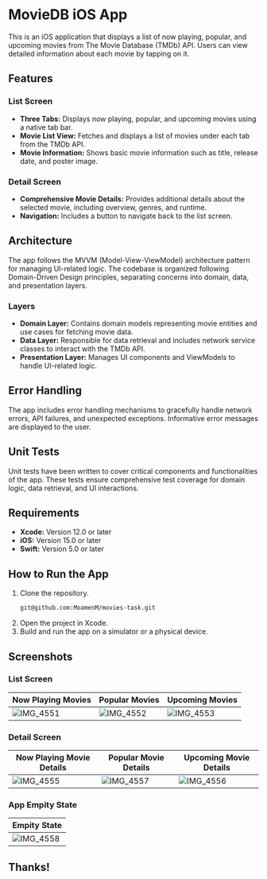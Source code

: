 # MovieDB iOS App

This is an iOS application that displays a list of now playing, popular, and upcoming movies from The Movie Database (TMDb) API. Users can view detailed information about each movie by tapping on it.

## Features

### List Screen
- **Three Tabs:** Displays now playing, popular, and upcoming movies using a native tab bar.
- **Movie List View:** Fetches and displays a list of movies under each tab from the TMDb API.
- **Movie Information:** Shows basic movie information such as title, release date, and poster image.

### Detail Screen
- **Comprehensive Movie Details:** Provides additional details about the selected movie, including overview, genres, and runtime.
- **Navigation:** Includes a button to navigate back to the list screen.

## Architecture

The app follows the MVVM (Model-View-ViewModel) architecture pattern for managing UI-related logic. The codebase is organized following Domain-Driven Design principles, separating concerns into domain, data, and presentation layers.

### Layers
- **Domain Layer:** Contains domain models representing movie entities and use cases for fetching movie data.
- **Data Layer:** Responsible for data retrieval and includes network service classes to interact with the TMDb API.
- **Presentation Layer:** Manages UI components and ViewModels to handle UI-related logic.

## Error Handling

The app includes error handling mechanisms to gracefully handle network errors, API failures, and unexpected exceptions. Informative error messages are displayed to the user.

## Unit Tests

Unit tests have been written to cover critical components and functionalities of the app. These tests ensure comprehensive test coverage for domain logic, data retrieval, and UI interactions.

## Requirements

- **Xcode:** Version 12.0 or later
- **iOS:** Version 15.0 or later
- **Swift:** Version 5.0 or later

## How to Run the App

1. Clone the repository.
    ```sh
    git@github.com:MoamenM/movies-task.git
    ```
2. Open the project in Xcode.
3. Build and run the app on a simulator or a physical device.

## Screenshots

### List Screen
| Now Playing Movies | Popular Movies | Upcoming Movies |
|-------------|---------|----------|
| ![IMG_4551](https://github.com/MoamenM/movies-task/assets/11499145/95c92c03-1bf4-4e44-99ce-3dde555abae5) | ![IMG_4552](https://github.com/MoamenM/movies-task/assets/11499145/87b64ffb-c77b-494a-a458-064e275fb368) | ![IMG_4553](https://github.com/MoamenM/movies-task/assets/11499145/e943b55f-f44f-43c3-b01e-1dce73e4452a) |

### Detail Screen
| Now Playing Movie Details | Popular Movie Details | Upcoming Movie Details |
|----------|----------|----------|
| ![IMG_4555](https://github.com/MoamenM/movies-task/assets/11499145/4781a613-f0da-4fec-afd7-3cccd2a2e881) | ![IMG_4557](https://github.com/MoamenM/movies-task/assets/11499145/cb16aac2-d948-43bf-ba5b-3d25a524afff) | ![IMG_4556](https://github.com/MoamenM/movies-task/assets/11499145/63da03b4-6509-4ce6-864c-9f965ba368a5) |


### App Empity State
| Empity State |
|----------|
| ![IMG_4558](https://github.com/MoamenM/movies-task/assets/11499145/91163cce-952f-4547-8b1e-3e619ec55d37) |


## Thanks!
